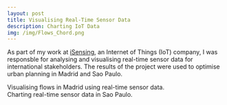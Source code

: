```yaml
---
layout: post
title: Visualising Real-Time Sensor Data
description: Charting IoT Data
img: /img/Flows_Chord.png
---
```

As part of my work at <a href="http://isensing.co.uk/portfolios/chamberi-district-city-of-madrid/">iSensing</a>, an Internet of Things (IoT) company, I was responsble for analysing and visualising real-time sensor data for international stakeholders. The results of the project were used to optimise urban planning in Madrid and Sao Paulo.

<div class="col">
	<img class="col" src="{{ site.baseurl }}/img/Flows_Chord.png" alt="" title=""/>
</div>
<div class="col three caption">
	Visualising flows in Madrid using real-time sensor data.
</div>

<div class="col">
	<img class="col" src="{{ site.baseurl }}/img/sao_paulo_datavis.png" alt="" title=""/>
</div>

<div class="col three caption">
	Charting real-time sensor data in Sao Paulo.
</div>
